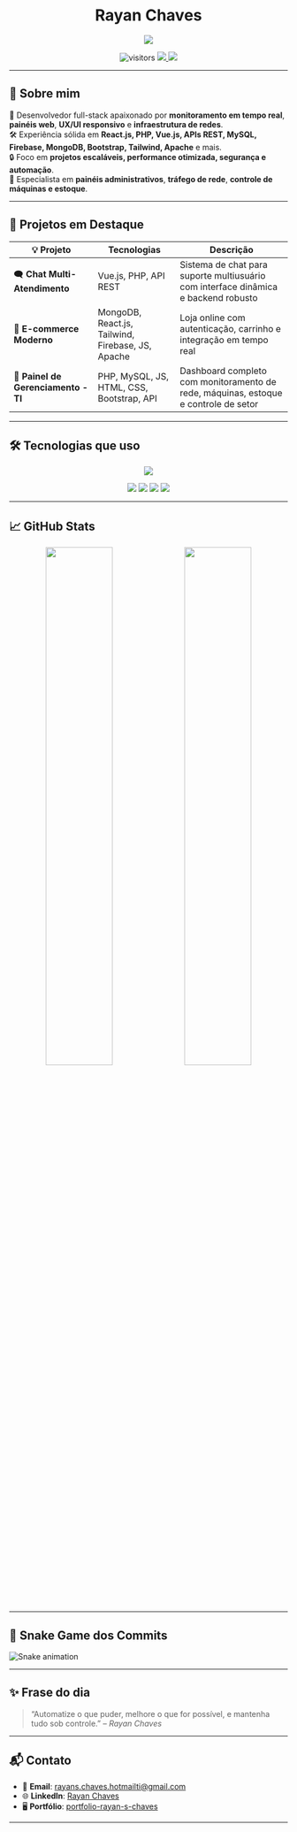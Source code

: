 <h1 align="center">Rayan Chaves</h1>

<p align="center">
  <img src="https://readme-typing-svg.herokuapp.com?font=Fira+Code&size=22&duration=4000&pause=1000&center=true&vCenter=true&width=500&lines=Desenvolvedor+Full-Stack;Especialista+em+Redes%2C+Monitoramento+e+Automação;Frontend+e+Backend+com+Visual+Profissional" />
</p>

<div align="center">
  <img src="https://komarev.com/ghpvc/?username=Rayan-Novik&style=flat-square&color=blue" alt="visitors" />
  <a href="mailto:rayans.chaves.hotmailti@gmail.com">
    <img src="https://img.shields.io/badge/Email-D14836?logo=gmail&logoColor=white&style=flat-square" />
  </a>
  <a href="https://linkedin.com/in/rayan-chaves-7b62a7269" target="_blank">
    <img src="https://img.shields.io/badge/-LinkedIn-0077B5?logo=linkedin&logoColor=white&style=flat-square" />
  </a>
</div>

---

## 🧠 Sobre mim

🎯 Desenvolvedor full-stack apaixonado por **monitoramento em tempo real**, **painéis web**, **UX/UI responsivo** e **infraestrutura de redes**.  
🛠️ Experiência sólida em **React.js, PHP, Vue.js, APIs REST, MySQL, Firebase, MongoDB, Bootstrap, Tailwind, Apache** e mais.  
🔒 Foco em **projetos escaláveis, performance otimizada, segurança e automação**.  
📡 Especialista em **painéis administrativos**, **tráfego de rede**, **controle de máquinas e estoque**.

---

## 💼 Projetos em Destaque

| 💡 Projeto | Tecnologias | Descrição |
|-----------|-------------|-----------|
| 🗨️ **Chat Multi-Atendimento** | Vue.js, PHP, API REST | Sistema de chat para suporte multiusuário com interface dinâmica e backend robusto |
| 🛒 **E-commerce Moderno** | MongoDB, React.js, Tailwind, Firebase, JS, Apache | Loja online com autenticação, carrinho e integração em tempo real |
| 🧰 **Painel de Gerenciamento - TI** | PHP, MySQL, JS, HTML, CSS, Bootstrap, API | Dashboard completo com monitoramento de rede, máquinas, estoque e controle de setor |

---

## 🛠️ Tecnologias que uso

<div align="center">

<img src="https://skillicons.dev/icons?i=react,vue,php,js,bash,linux,mysql,mongodb,firebase,tailwind,bootstrap,html,css,apache" /><br>

<img src="https://img.shields.io/badge/-pfSense-005BAC?style=for-the-badge&logo=cisco&logoColor=white" />
<img src="https://img.shields.io/badge/-Monitoramento+de+Rede-blue?style=for-the-badge" />
<img src="https://img.shields.io/badge/-APIs+REST-4EAA25?style=for-the-badge" />
<img src="https://img.shields.io/badge/-Automação-F97316?style=for-the-badge" />

</div>

---

## 📈 GitHub Stats

<div align="center">
  <img width="49%" src="https://github-readme-stats.vercel.app/api?username=Rayan-Novik&show_icons=true&theme=tokyonight&hide_border=true" />
  <img width="49%" src="https://github-readme-streak-stats.herokuapp.com?user=Rayan-Novik&theme=tokyonight&hide_border=true" />
</div>

---

## 🐍 Snake Game dos Commits

![Snake animation](https://github.com/Rayan-Novik/Rayan-Novik/blob/output/github-contribution-grid-snake.svg)


---

## ✨ Frase do dia

> “Automatize o que puder, melhore o que for possível, e mantenha tudo sob controle.” – *Rayan Chaves*

---

## 📬 Contato

- 📧 **Email**: rayans.chaves.hotmailti@gmail.com  
- 🌐 **LinkedIn**: [Rayan Chaves](https://www.linkedin.com/in/rayan-chaves-7b62a7269/)  
- 🖥️ **Portfólio**: [portfolio-rayan-s-chaves](https://portfolio-rayan-s-chaves.netlify.app/)

---
